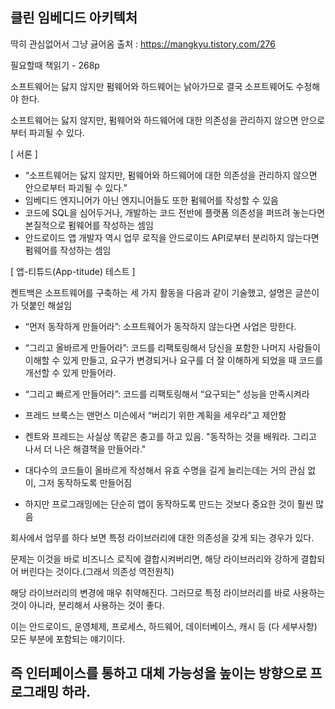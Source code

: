 ## 클린 임베디드 아키텍처

딱히 관심없어서 그냥 긇어옴
출처 : https://mangkyu.tistory.com/276

필요할때 책읽기 - 268p

소프트웨어는 닳지 않지만 펌웨어와 하드웨어는 낡아가므로 결국 소프트웨어도 수정해야 한다.

소프트웨어는 닳지 않지만, 펌웨어와 하드웨어에 대한 의존성을 관리하지 않으면 안으로부터 파괴될 수 있다.

[ 서론 ]

-   “소프트웨어는 닳지 않지만, 펌웨어와 하드웨어에 대한 의존성을 관리하지 않으면 안으로부터 파괴될 수 있다.”
-   임베디드 엔지니어가 아닌 엔지니어들도 또한 펌웨어를 작성할 수 있음
-   코드에 SQL을 심어두거나, 개발하는 코드 전반에 플랫폼 의존성을 퍼뜨려 놓는다면 본질적으로 펌웨어를 작성하는 셈임
-   안드로이드 앱 개발자 역시 업무 로직을 안드로이드 API로부터 분리하지 않는다면 펌웨어를 작성하는 셈임

[ 앱-티튜드(App-titude) 테스트 ]

켄트백은 소프트웨어를 구축하는 세 가지 활동을 다음과 같이 기술했고, 설명은 글쓴이가 덧붙인 해설임

-   “먼저 동작하게 만들어라”: 소프트웨어가 동작하지 않는다면 사업은 망한다.
-   “그리고 올바르게 만들어라”: 코드를 리팩토링해서 당신을 포함한 나머지 사람들이 이해할 수 있게 만들고, 요구가 변경되거나 요구를 더 잘 이해하게 되었을 때 코드를 개선할 수 있게 만들어라.
-   “그리고 빠르게 만들어라”: 코드를 리팩토링해서 “요구되는” 성능을 만족시켜라

-   프레드 브룩스는 맨먼스 미슨에서 “버리기 위한 계획을 세우라”고 제안함
-   켄트와 프레드는 사실상 똑같은 충고를 하고 있음. "동작하는 것을 배워라. 그리고 나서 더 나은 해결책을 만들어라."
-   대다수의 코드들이 올바르게 작성해서 유효 수명을 길게 늘리는데는 거의 관심 없이, 그저 동작하도록 만들어짐
-   하지만 프로그래밍에는 단순히 앱이 동작하도록 만드는 것보다 중요한 것이 훨씬 많음

회사에서 업무를 하다 보면 특정 라이브러리에 대한 의존성을 갖게 되는 경우가 있다.

문제는 이것을 바로 비즈니스 로직에 결합시켜버리면, 해당 라이브러리와 강하게 결합되어 버린다는 것이다.(그래서 의존성 역전원칙)

해당 라이브러리의 변경에 매우 취약해진다. 그러므로 특정 라이브러리를 바로 사용하는 것이 아니라, 분리해서 사용하는 것이 좋다.

이는 안드로이드, 운영체제, 프로세스, 하드웨어, 데이터베이스, 캐시 등 (다 세부사항) 모든 부분에 포함되는 얘기이다.

## 즉 인터페이스를 통하고 대체 가능성을 높이는 방향으로 프로그래밍 하라.
